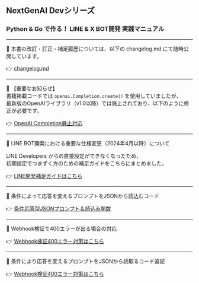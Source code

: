 ## NextGenAI Devシリーズ
### Python & Go で作る！ LINE & X BOT開発 実践マニュアル
---

📘 本書の改訂・訂正・補足履歴については、以下の changelog.md にて随時公開しています。

👉 [changelog.md](./changelog.md)

---

📘 【重要なお知らせ】  
書籍掲載コードでは `openai.Completion.create()` を使用していましたが、  
最新版のOpenAIライブラリ（v1.0以降）では廃止されており、以下のように修正が必要です。

👉  [OpenAI Completion廃止対応](./openai_api_fix.md)

---

📘 LINE BOT開発における重要な仕様変更（2024年4月以降）について

LINE Developers からの直接設定ができなくなったため、  
初期設定でつまずく方のための補足ガイドをこちらにまとめました。

👉 [LINE開発補足ガイドはこちら](./line_developer.md)

---

📘 条件によって応答を変えるプロンプトをJSONから読込むコード

👉 [条件応答型JSONプロンプト＆読込み関数](./chatgpt_set_prompt.md)

---

📘 Webhook検証で400エラーが出る場合の対応

👉 [Webhook検証400エラー対策はこちら](./line_webhook_fix.md)

---
📘 条件により応答を変えるプロンプトをJSONから読取るコード追記

👉 [Webhook検証400エラー対策はこちら](./line_webhook_fix.md)

